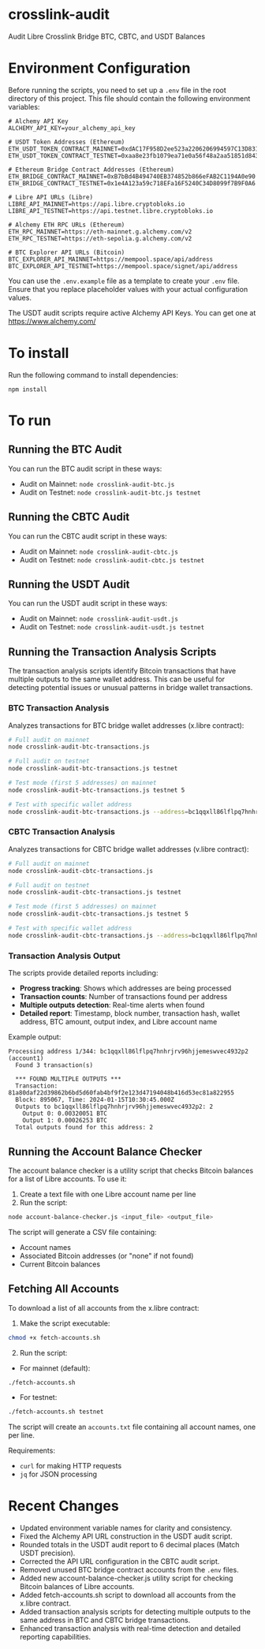 # crosslink-audit

Audit Libre Crosslink Bridge BTC, CBTC, and USDT Balances

# Environment Configuration

Before running the scripts, you need to set up a `.env` file in the root directory of this project. This file should contain the following environment variables:

```
# Alchemy API Key
ALCHEMY_API_KEY=your_alchemy_api_key

# USDT Token Addresses (Ethereum)
ETH_USDT_TOKEN_CONTRACT_MAINNET=0xdAC17F958D2ee523a2206206994597C13D831ec7
ETH_USDT_TOKEN_CONTRACT_TESTNET=0xaa8e23fb1079ea71e0a56f48a2aa51851d8433d0

# Ethereum Bridge Contract Addresses (Ethereum)
ETH_BRIDGE_CONTRACT_MAINNET=0xB7bBd4B494740EB374852b866eFAB2C1194A0e90
ETH_BRIDGE_CONTRACT_TESTNET=0x1e4A123a59c718EFa16F5240C34D8099f7B9F0A6

# Libre API URLs (Libre)
LIBRE_API_MAINNET=https://api.libre.cryptobloks.io
LIBRE_API_TESTNET=https://api.testnet.libre.cryptobloks.io

# Alchemy ETH RPC URLs (Ethereum)
ETH_RPC_MAINNET=https://eth-mainnet.g.alchemy.com/v2
ETH_RPC_TESTNET=https://eth-sepolia.g.alchemy.com/v2

# BTC Explorer API URLs (Bitcoin)
BTC_EXPLORER_API_MAINNET=https://mempool.space/api/address
BTC_EXPLORER_API_TESTNET=https://mempool.space/signet/api/address
```

You can use the `.env.example` file as a template to create your `.env` file. Ensure that you replace placeholder values with your actual configuration values.

The USDT audit scripts require active Alchemy API Keys. You can get one at https://www.alchemy.com/

# To install

Run the following command to install dependencies:

```
npm install
```

# To run

## Running the BTC Audit

You can run the BTC audit script in these ways:

- Audit on Mainnet: `node crosslink-audit-btc.js`
- Audit on Testnet: `node crosslink-audit-btc.js testnet`

## Running the CBTC Audit

You can run the CBTC audit script in these ways:

- Audit on Mainnet: `node crosslink-audit-cbtc.js`
- Audit on Testnet: `node crosslink-audit-cbtc.js testnet`

## Running the USDT Audit

You can run the USDT audit script in these ways:

- Audit on Mainnet: `node crosslink-audit-usdt.js`
- Audit on Testnet: `node crosslink-audit-usdt.js testnet`

## Running the Transaction Analysis Scripts

The transaction analysis scripts identify Bitcoin transactions that have multiple outputs to the same wallet address. This can be useful for detecting potential issues or unusual patterns in bridge wallet transactions.

### BTC Transaction Analysis

Analyzes transactions for BTC bridge wallet addresses (x.libre contract):

```bash
# Full audit on mainnet
node crosslink-audit-btc-transactions.js

# Full audit on testnet
node crosslink-audit-btc-transactions.js testnet

# Test mode (first 5 addresses) on mainnet
node crosslink-audit-btc-transactions.js testnet 5

# Test with specific wallet address
node crosslink-audit-btc-transactions.js --address=bc1qqxll86lflpq7hnhrjrv96hjjemeswvec4932p2
```

### CBTC Transaction Analysis

Analyzes transactions for CBTC bridge wallet addresses (v.libre contract):

```bash
# Full audit on mainnet
node crosslink-audit-cbtc-transactions.js

# Full audit on testnet
node crosslink-audit-cbtc-transactions.js testnet

# Test mode (first 5 addresses) on mainnet
node crosslink-audit-cbtc-transactions.js testnet 5

# Test with specific wallet address
node crosslink-audit-cbtc-transactions.js --address=bc1qqxll86lflpq7hnhrjrv96hjjemeswvec4932p2
```

### Transaction Analysis Output

The scripts provide detailed reports including:

- **Progress tracking**: Shows which addresses are being processed
- **Transaction counts**: Number of transactions found per address
- **Multiple outputs detection**: Real-time alerts when found
- **Detailed report**: Timestamp, block number, transaction hash, wallet address, BTC amount, output index, and Libre account name

Example output:
```
Processing address 1/344: bc1qqxll86lflpq7hnhrjrv96hjjemeswvec4932p2 (account1)
  Found 3 transaction(s)

  *** FOUND MULTIPLE OUTPUTS ***
  Transaction: 81a80daf22d39862b6bd5d60fab4bf9f2e123d47194048b416d53ec81a822955
  Block: 895067, Time: 2024-01-15T10:30:45.000Z
  Outputs to bc1qqxll86lflpq7hnhrjrv96hjjemeswvec4932p2: 2
    Output 0: 0.00320051 BTC
    Output 1: 0.00026253 BTC
  Total outputs found for this address: 2
```

## Running the Account Balance Checker

The account balance checker is a utility script that checks Bitcoin balances for a list of Libre accounts. To use it:

1. Create a text file with one Libre account name per line
2. Run the script:
```bash
node account-balance-checker.js <input_file> <output_file>
```

The script will generate a CSV file containing:
- Account names
- Associated Bitcoin addresses (or "none" if not found)
- Current Bitcoin balances

## Fetching All Accounts

To download a list of all accounts from the x.libre contract:

1. Make the script executable:
```bash
chmod +x fetch-accounts.sh
```

2. Run the script:
- For mainnet (default):
```bash
./fetch-accounts.sh
```
- For testnet:
```bash
./fetch-accounts.sh testnet
```

The script will create an `accounts.txt` file containing all account names, one per line.

Requirements:
- `curl` for making HTTP requests
- `jq` for JSON processing

# Recent Changes

- Updated environment variable names for clarity and consistency.
- Fixed the Alchemy API URL construction in the USDT audit script.
- Rounded totals in the USDT audit report to 6 decimal places (Match USDT precision).
- Corrected the API URL configuration in the CBTC audit script.
- Removed unused BTC bridge contract accounts from the `.env` files.
- Added new account-balance-checker.js utility script for checking Bitcoin balances of Libre accounts.
- Added fetch-accounts.sh script to download all accounts from the x.libre contract.
- Added transaction analysis scripts for detecting multiple outputs to the same address in BTC and CBTC bridge transactions.
- Enhanced transaction analysis with real-time detection and detailed reporting capabilities.
